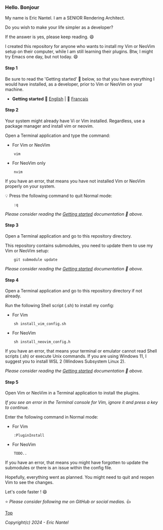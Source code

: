 
### Hello. Bonjour

My name is Eric Nantel. I am a SENIOR Rendering Architect.

Do you wish to make your life simpler as a developer?

If the answer is yes, please keep reading. :smile:

I created this repository for anyone who wants to install my Vim or NeoVim setup on their computer, while I am still learning their plugins. Btw, I might try Emacs one day, but not today. :smile:

#### Step 1

Be sure to read the 'Getting started' :book: below, so that you have everything I would have installed, as a developer, prior to Vim or NeoVim on your machine.

* **Getting started** :book: [English](/docs/en/getting-started-en.md#getting-started) | :book: [Français](/docs/fr/getting-started-fr.md#getting-started)

#### Step 2

Your system might already have Vi or Vim installed. Regardless, use a package manager and install vim or neovim.

Open a Terminal application and type the command:
- For Vim or NeoVim
```vim
    vim
```
- For NeoVim only
```
    nvim
```

If you have an error, that means you have not installed Vim or NeoVim properly on your system.

:bulb: Press the following command to quit Normal mode:
```vim
    :q
```

*Please consider reading the [Getting started](#step-1) documentation :book: above.*

#### Step 3

Open a Terminal application and go to this repository directory.

This repository contains submodules, you need to update them to use my Vim or NeoVim setup:
```git
    git submodule update
```

*Please consider reading the [Getting started](#step-1) documentation :book: above.*

#### Step 4

Open a Terminal application and go to this repository directory if not already.

Run the following Shell script (.sh) to install my config:
- For Vim
```shell
    sh install_vim_config.sh
```
- For NeoVim
```shell
    sh install_neovim_config.h
```

If you have an error, that means your terminal or emulator cannot read Shell scripts (.sh) or execute Unix commands. If you are using Windows 11, I suggest you to install WSL 2 (Windows Subsystem Linux 2).

*Please consider reading the [Getting started](#step-1) documentation :book: above.*

#### Step 5

Open Vim or NeoVim in a Terminal application to install the plugins. 

*If you see an error in the Terminal console for Vim, ignore it and press a key to continue.*

Enter the following command in Normal mode:
- For Vim
```
    :PluginInstall
```
- For NeoVim
```
    TODO..
```

If you have an error, that means you might have forgotten to update the submodules or there is an issue within the config file.

Hopefully, everything went as planned. You might need to quit and reopen Vim to see the changes.

Let's code faster ! :smile:

:star: *Please consider following me on GitHub or social medias.* :thumbsup:

[Top](#hello-bonjour)

*Copyright(c) 2024 - Eric Nantel*
